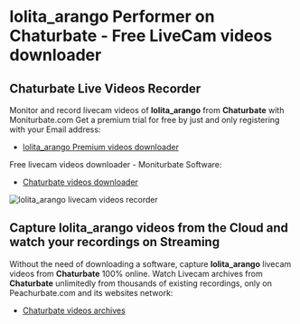 # lolita_arango Performer on Chaturbate - Free LiveCam videos downloader

## Chaturbate Live Videos Recorder

Monitor and record livecam videos of **lolita_arango** from **Chaturbate** with Moniturbate.com
Get a premium trial for free by just and only registering with your Email address:
* [lolita_arango Premium videos downloader](https://moniturbate.com/request-demo-licence-key.html)

Free livecam videos downloader - Moniturbate Software:
* [Chaturbate videos downloader](https://moniturbate.com/moniturbate-download-software.html)

![lolita_arango livecam videos recorder](https://peachurnet.com/templates/moniturbate-software.png)


## Capture lolita_arango videos from the Cloud and watch your recordings on Streaming

Without the need of downloading a software, capture **lolita_arango** livecam videos from **Chaturbate** 100% online.
Watch Livecam archives from **Chaturbate** unlimitedly from thousands of existing recordings, only on Peachurbate.com and its websites network:
* [Chaturbate videos archives](https://peachurnet.com/)